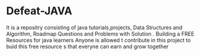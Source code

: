 # Defeat-JAVA
It is a repositry consisting of java tutorials,projects, Data Structures and Algorithm, Roadmap Questions and Problems with Solution . Building a  FREE Resources for java learners
Anyone is allowed t contribute in this project to buid this free resource s that everyne can earn and grow together
